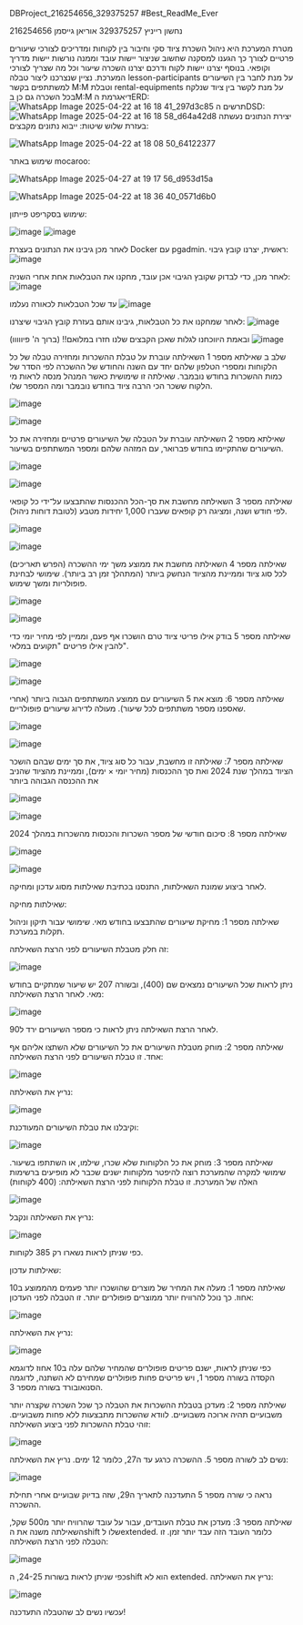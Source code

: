 
DBProject_216254656_329375257
#Best_ReadMe_Ever

נחשון רייניץ 329375257
אוריאן גייסמן 216254656


מטרת המערכת היא ניהול השכרת ציוד סקי וחיבור בין לקוחות ומדריכים לצורכי שיעורים פרטיים
לצורך כך הגענו למסקנה שחשוב שניצור יישות עובד וממנה נורשות יישות מדריך וקופאי. בנוסף יצרנו יישות לקוח ודרכם יצרנו השכרה שיעור וכל מה שצריך לצורכי המערכת. נציין שנצרכנו ליצור טבלה lesson-participants על מנת לחבר בין השיעורים למשתתפים בקשר M:M וטבלת rental-equipments על מנת לקשר בין ציוד שנלקח בכל השכרה גם כן בM:M
דיאגרמת הERD:
![WhatsApp Image 2025-04-22 at 16 18 41_297d3c85](https://github.com/user-attachments/assets/eb9b0778-634e-4b16-8de0-cc7a92095693)
תרשים הDSD:
![WhatsApp Image 2025-04-22 at 16 18 58_d64a42d8](https://github.com/user-attachments/assets/36d5ed3c-d691-453c-a1a8-31ed15cf05ea)
יצירת הנתונים נעשתה בעזרת שלוש שיטות:
ייבוא נתונים מקבצים:

![WhatsApp Image 2025-04-22 at 18 08 50_64122377](https://github.com/user-attachments/assets/c5ae087f-a344-4b62-bf6e-e1b345e12cfd)

שימוש באתר mocaroo:

![WhatsApp Image 2025-04-27 at 19 17 56_d953d15a](https://github.com/user-attachments/assets/c9617974-a0ae-40d1-b32e-8bf618e837ac)

![WhatsApp Image 2025-04-22 at 18 36 40_0571d6b0](https://github.com/user-attachments/assets/5a821ebd-fdad-4df2-8da4-7106ee0acf06)

שימוש בסקריפט פייתון:

![image](https://github.com/user-attachments/assets/6a11614c-e384-4e92-a560-59e663ea94d0)
![image](https://github.com/user-attachments/assets/57f6506e-408d-4e71-be4f-364b4c7803d5)




לאחר מכן גיבינו את הנתונים בעצרת Docker עם pgadmin.
ראשית, יצרנו קובץ גיבוי:
![image](https://github.com/user-attachments/assets/f5b7caf6-2676-4486-88c4-410ead3c68c5)

לאחר מכן, כדי לבדוק שקובץ הגיבוי אכן עובד, מחקנו את הטבלאות אחת אחרי השניה:
![image](https://github.com/user-attachments/assets/7cd58849-5e83-4ed6-a520-6a213494af2d)

עד שכל הטבלאות לכאורה נעלמו
![image](https://github.com/user-attachments/assets/9c35bfdf-5b61-47b0-a9e0-66472d83c790)

לאחר שמחקנו את כל הטבלאות, גיבינו אותם בעזרת קובץ הגיבוי שיצרנו:
![image](https://github.com/user-attachments/assets/b8bdbf5b-53e0-4e70-a182-554ec3bef506)

ובאמת היווכחנו לגלות שאכן הקבצים שלנו חזרו במלואם!! (ברוך ה' פיווווו)
![image](https://github.com/user-attachments/assets/8736f643-a523-4c64-975a-b54921909698)

שלב ב
שאילתא מספר 1
השאילתה עוברת על טבלת ההשכרות ומחזירה טבלה של כל הלקוחות ומספרי הטלפון שלהם יחד עם השנה והחודש של ההשכרה לפי הסדר של כמות ההשכרות בחודש נובמבר. שאילתה זו שימושית כאשר המנהל מנסה לראות מי הלקוח ששכר הכי הרבה ציוד בחודש נובמבר ומה המספר שלו.

![image](https://github.com/user-attachments/assets/ffcabce0-1099-4646-8aa6-e181ea4e38f5)

![image](https://github.com/user-attachments/assets/136006da-ffd7-4707-9eeb-5cfeffd52aa7)


שאילתא מספר 2
השאילתה עוברת על הטבלה של השיעורים פרטיים ומחזירה את כל השיעורים שהתקיימו בחודש פברואר, עם המזהה שלהם ומספר המשתתפים בשיעור.


![image](https://github.com/user-attachments/assets/967ea4cf-b237-46ea-9bc7-643750cf1005)

![image](https://github.com/user-attachments/assets/3f76d369-56eb-4b52-87b7-aaf28b88646a)



שאילתה מספר 3
השאילתה מחשבת את סך-הכל ההכנסות שהתבצעו על־ידי כל קופאי לפי חודש ושנה, ומציגה רק קופאים שעברו 1,000 יחידות מטבע (לטובת דוחות ניהול).

![image](https://github.com/user-attachments/assets/682d7fe1-b907-4665-b479-79af7565969f)

![image](https://github.com/user-attachments/assets/24db9e57-d9ce-4cad-8334-737bb6caa8d2)



שאילתה מספר 4
השאילתה מחשבת את ממוצע משך ימי ההשכרה (הפרש תאריכים) לכל סוג ציוד וממיינת מהציוד הנחשק ביותר (המתהלך זמן רב ביותר). שימושי לבחינת פופולריות ומשך שימוש.


![image](https://github.com/user-attachments/assets/68ef761d-0db1-40cd-b6c8-8cb332e8fc57)

![image](https://github.com/user-attachments/assets/67fde359-1709-4157-8f86-057ead66fb3e)



שאילתה מספר 5
בודק אילו פריטי ציוד טרם הושכרו אף פעם, וממיין לפי מחיר יומי כדי להבין אילו פריטים "תקועים במלאי".

![image](https://github.com/user-attachments/assets/1579bb2b-b536-43e3-8250-1a3f214ba36a)

![image](https://github.com/user-attachments/assets/d329a499-496b-45f5-8611-6a702cbe146d)




שאילתה מספר 6:
מוצא את 5 השיעורים עם ממוצע המשתתפים הגבוה ביותר (אחרי שאספנו מספר משתתפים לכל שיעור). מעולה לדירוג שיעורים פופולריים.


![image](https://github.com/user-attachments/assets/7f388f2d-56a1-4830-b602-c241fbc5147e)

![image](https://github.com/user-attachments/assets/1bae0238-643c-4409-b0ab-af9073855ec7)




שאילתה מספר 7:
שאילתה זו מחשבת, עבור כל סוג ציוד, את סך ימים שבהם הושכר הציוד במהלך שנת 2024 ואת סך ההכנסות (מחיר יומי × ימים), וממיינת מהציוד שהניב את ההכנסה הגבוהה ביותר


![image](https://github.com/user-attachments/assets/b4ddd214-db9e-4816-8a1c-11aded206333)

![image](https://github.com/user-attachments/assets/134209c2-4c94-4928-9817-9ccd56df4a08)



שאילתה מספר 8:
סיכום חודשי של מספר השכרות והכנסות מהשכרות במהלך 2024

![image](https://github.com/user-attachments/assets/200e7627-915d-4a87-87f9-966b2d6e4250)

![image](https://github.com/user-attachments/assets/13d1b175-fe35-48f7-a049-98fff7804c93)


לאחר ביצוע שמונת השאילתות, התנסנו בכתיבת שאילתות מסוג עדכון ומחיקה.

שאילתות מחיקה:

שאילתה מספר 1:
מחיקת שיעורים שהתבצעו בחודש מאי. שימושי עבור תיקון וניהול תקלות במערכת.

זה חלק מטבלת השיעורים לפני הרצת השאילתה:

![image](https://github.com/user-attachments/assets/c2438d1a-f452-488d-94bd-ff5b774e309c)

ניתן לראות שכל השיעורים נמצאים שם (400), ובשורה 207 יש שיעור שמתקיים בחודש מאי.
לאחר הרצת השאילתה:

![image](https://github.com/user-attachments/assets/c3620fa8-7048-4d63-9243-9f5ba3b3df4f)

לאחר הרצת השאילתה ניתן לראות כי מספר השיעורים ירד ל90.




שאילתה מספר 2:
מוחק מטבלת השיעורים את כל השיעורים שלא השתצו אליהם אף אחד.
זו טבלת השיעורים לפני הרצת השאילתה:

![image](https://github.com/user-attachments/assets/49d18b30-cd43-48fc-9cdd-095100e0e8ac)

נריץ את השאילתה:

![image](https://github.com/user-attachments/assets/660d2d74-1349-4cfa-a425-6df73f894c2f)

וקיבלנו את טבלת השיעורים המעודכנת:

![image](https://github.com/user-attachments/assets/63ee2df1-c154-4c51-b685-47c1196e49b7)





שאילתה מספר 3:
מוחק את כל הלקוחות שלא שכרו, שילמו, או השתתפו בשיעור. שימושי למקרה שהמערכת רוצה להיפטר מלקוחות ישנים שכבר לא מופיעים ברשימות האלה של המערכת.
זו טבלת הלקוחות לפני הרצת השאילתה: (400 לקוחות)

![image](https://github.com/user-attachments/assets/6a9ee121-9abf-47a5-a30a-dafcca197875)

נריץ את השאילתה ונקבל:

![image](https://github.com/user-attachments/assets/c03801ac-13e9-40b5-b963-e1e3cc6a5bae)


כפי שניתן לראות נשארו רק 385 לקוחות.




שאילתות עדכון:

שאילתה מספר 1:
מעלה את המחיר של מוצרים שהושכרו יותר פעמים מהממוצע ב10 אחוז. כך נוכל להרוויח יותר ממוצרים פופולרים יותר.
זו הטבלה לפני העדכון:

![image](https://github.com/user-attachments/assets/a65d79b8-ca04-4d34-8ce8-be382519dd87)

נריץ את השאילתה:

![image](https://github.com/user-attachments/assets/a2fbb64f-c467-4ad5-9e6f-99b348c3d44a)



כפי שניתן לראות, ישנם פריטים פופולרים שהמחיר שלהם עלה ב10 אחוז לדוגמא הקסדה בשורה מספר 1, ויש פריטים פחות פופולרים שמחירם לא השתנה, לדוגמה הסנואובורד בשורה מספר 3.




שאילתה מספר 2:
מעדכן בטבלת ההשכרות את הטבלה כך שכל השכרה שקצרה יותר משבועיים תהיה ארוכה משבועיים. לוודא שהשכרות מתבצעות ללא פחות משבועיים.
זוהי טבלת ההשכרות לפני ביצוע השאילתה:

![image](https://github.com/user-attachments/assets/6e682f9a-5dac-4fd9-bfc6-7318c8f64c06)

נשים לב לשורה מספר 5. ההשכרה כרגע עד ה27, כלומר 12 ימים. נריץ את השאילתה:

![image](https://github.com/user-attachments/assets/60f48fba-aed6-4180-b628-dd1a00bb2e07)


נראה כי שורה מספר 5 התעדכנה לתאריך ה29, שזה בדיוק שבועיים אחרי תחילת ההשכרה.






שאילתה מספר 3:
מעדכן את טבלת העובדים, עבור על עובד שהרוויח יותר מ500 שקל, השאילתה משנה את הshift שלו לextended. כלומר העובד הזה עבד יותר זמן.
זו הטבלה לפני הרצת השאילתה:

![image](https://github.com/user-attachments/assets/a7394aa1-6a89-4304-999b-b47baf6ea4c2)


כפי שניתן לראות בשורות 24-25, הshift הוא לא extended. נריץ את השאילתה:

![image](https://github.com/user-attachments/assets/2ddc97da-96e4-4960-86ae-38bcfed49a7d)


עכשיו נשים לב שהטבלה התעדכנה!

